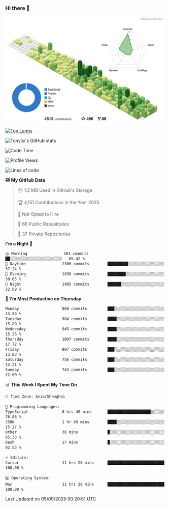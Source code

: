 ### Hi there 👋

![](./profile-3d-contrib/profile-green-animate.svg)

 

[![Top Langs](https://github-readme-stats.vercel.app/api/top-langs/?username=tonyljx)](https://github.com/anuraghazra/github-readme-stats)

![Tonyljx's GitHub stats](https://github-readme-stats.vercel.app/api?username=tonyljx&theme=default&show_icons=true)

 

<!--START_SECTION:waka-->
![Code Time](http://img.shields.io/badge/Code%20Time-1%2C439%20hrs%208%20mins-blue)

![Profile Views](http://img.shields.io/badge/Profile%20Views-0-blue)

![Lines of code](https://img.shields.io/badge/From%20Hello%20World%20I%27ve%20Written-2.5%20million%20lines%20of%20code-blue)

**🐱 My GitHub Data** 

> 📦 1.2 MB Used in GitHub's Storage 
 > 
> 🏆 4,151 Contributions in the Year 2025
 > 
> 🚫 Not Opted to Hire
 > 
> 📜 66 Public Repositories 
 > 
> 🔑 37 Private Repositories 
 > 
**I'm a Night 🦉** 

```text
🌞 Morning                583 commits         ██░░░░░░░░░░░░░░░░░░░░░░░   09.42 % 
🌆 Daytime                2306 commits        █████████░░░░░░░░░░░░░░░░   37.24 % 
🌃 Evening                1898 commits        ████████░░░░░░░░░░░░░░░░░   30.65 % 
🌙 Night                  1405 commits        ██████░░░░░░░░░░░░░░░░░░░   22.69 % 
```
📅 **I'm Most Productive on Thursday** 

```text
Monday                   860 commits         ███░░░░░░░░░░░░░░░░░░░░░░   13.89 % 
Tuesday                  984 commits         ████░░░░░░░░░░░░░░░░░░░░░   15.89 % 
Wednesday                945 commits         ████░░░░░░░░░░░░░░░░░░░░░   15.26 % 
Thursday                 1097 commits        ████░░░░░░░░░░░░░░░░░░░░░   17.72 % 
Friday                   807 commits         ███░░░░░░░░░░░░░░░░░░░░░░   13.03 % 
Saturday                 756 commits         ███░░░░░░░░░░░░░░░░░░░░░░   12.21 % 
Sunday                   743 commits         ███░░░░░░░░░░░░░░░░░░░░░░   12.00 % 
```


📊 **This Week I Spent My Time On** 

```text
🕑︎ Time Zone: Asia/Shanghai

💬 Programming Languages: 
TypeScript               8 hrs 49 mins       ███████████████████░░░░░░   76.88 % 
JSON                     1 hr 45 mins        ████░░░░░░░░░░░░░░░░░░░░░   15.27 % 
Other                    36 mins             █░░░░░░░░░░░░░░░░░░░░░░░░   05.33 % 
Bash                     17 mins             █░░░░░░░░░░░░░░░░░░░░░░░░   02.53 % 

🔥 Editors: 
Cursor                   11 hrs 28 mins      █████████████████████████   100.00 % 

💻 Operating System: 
Mac                      11 hrs 28 mins      █████████████████████████   100.00 % 
```


 Last Updated on 05/09/2025 00:20:51 UTC
<!--END_SECTION:waka-->
